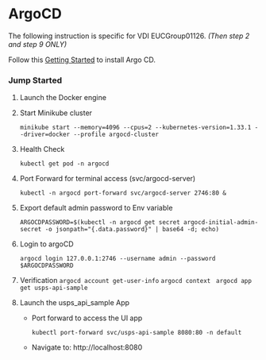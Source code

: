 # ArgoCD
The following instruction is specific for VDI EUCGroup01126. _(Then step 2 and step 9 ONLY)_

Follow this [Getting Started](https://github.com/kent-cheung-usps/ArgoCD/wiki/03-Getting-Started) to install Argo CD.

### Jump Started
1. Launch the Docker engine
2. Start Minikube cluster
   ```
   minikube start --memory=4096 --cpus=2 --kubernetes-version=1.33.1 --driver=docker --profile argocd-cluster
   ```
3. Health Check
   ```
   kubectl get pod -n argocd
   ```
4. Port Forward for terminal access (svc/argocd-server)
   ```
   kubectl -n argocd port-forward svc/argocd-server 2746:80 &
   ```
6. Export default admin password to Env variable
   ```
   ARGOCDPASSWORD=$(kubectl -n argocd get secret argocd-initial-admin-secret -o jsonpath="{.data.password}" | base64 -d; echo)
   ```
7. Login to argoCD
   ```
   argocd login 127.0.0.1:2746 --username admin --password $ARGOCDPASSWORD
   ```
8. Verification
   `argocd account get-user-info`
   `argocd context `
   `argocd app get usps-api-sample`

9. Launch the usps_api_sample App
   - Port forward to access the UI app
     ```
     kubectl port-forward svc/usps-api-sample 8080:80 -n default
     ```
   - Navigate to: http://localhost:8080
     
   
